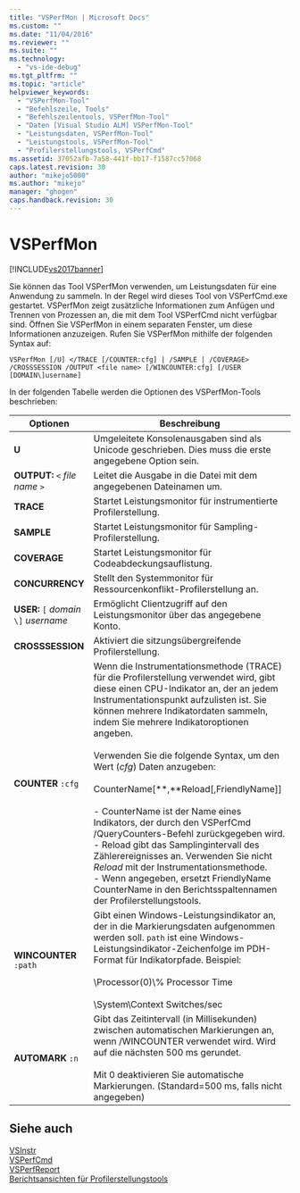 ```yaml
---
title: "VSPerfMon | Microsoft Docs"
ms.custom: ""
ms.date: "11/04/2016"
ms.reviewer: ""
ms.suite: ""
ms.technology: 
  - "vs-ide-debug"
ms.tgt_pltfrm: ""
ms.topic: "article"
helpviewer_keywords: 
  - "VSPerfMon-Tool"
  - "Befehlszeile, Tools"
  - "Befehlszeilentools, VSPerfMon-Tool"
  - "Daten [Visual Studio ALM] VSPerfMon-Tool"
  - "Leistungsdaten, VSPerfMon-Tool"
  - "Leistungstools, VSPerfMon-Tool"
  - "Profilerstellungstools, VSPerfCmd"
ms.assetid: 37052afb-7a58-441f-bb17-f1587cc57068
caps.latest.revision: 30
author: "mikejo5000"
ms.author: "mikejo"
manager: "ghogen"
caps.handback.revision: 30
---
```

# VSPerfMon
[!INCLUDE[vs2017banner](../code-quality/includes/vs2017banner.md)]

Sie können das Tool VSPerfMon verwenden, um Leistungsdaten für eine Anwendung zu sammeln. In der Regel wird dieses Tool von VSPerfCmd.exe gestartet.  VSPerfMon zeigt zusätzliche Informationen zum Anfügen und Trennen von Prozessen an, die mit dem Tool VSPerfCmd nicht verfügbar sind.  Öffnen Sie VSPerfMon in einem separaten Fenster, um diese Informationen anzuzeigen.  Rufen Sie VSPerfMon mithilfe der folgenden Syntax auf:  
  
```  
VSPerfMon [/U] </TRACE [/COUNTER:cfg] | /SAMPLE | /COVERAGE> /CROSSSESSION /OUTPUT <file name> [/WINCOUNTER:cfg] [/USER [DOMAIN\]username]  
```  
  
 In der folgenden Tabelle werden die Optionen des VSPerfMon\-Tools beschrieben:  
  
|Optionen|**Beschreibung**|  
|--------------|----------------------|  
|**U**|Umgeleitete Konsolenausgaben sind als Unicode geschrieben.  Dies muss die erste angegebene Option sein.|  
|**OUTPUT:** `<` *file name* `>`|Leitet die Ausgabe in die Datei mit dem angegebenen Dateinamen um.|  
|**TRACE**|Startet Leistungsmonitor für instrumentierte Profilerstellung.|  
|**SAMPLE**|Startet Leistungsmonitor für Sampling\-Profilerstellung.|  
|**COVERAGE**|Startet Leistungsmonitor für Codeabdeckungsauflistung.|  
|**CONCURRENCY**|Stellt den Systemmonitor für Ressourcenkonflikt\-Profilerstellung an.|  
|**USER:** `[` *domain* `\]` *username*|Ermöglicht Clientzugriff auf den Leistungsmonitor über das angegebene Konto.|  
|**CROSSSESSION**|Aktiviert die sitzungsübergreifende Profilerstellung.|  
|**COUNTER** `:cfg`|Wenn die Instrumentationsmethode \(TRACE\) für die Profilerstellung verwendet wird, gibt diese einen CPU\-Indikator an, der an jedem Instrumentationspunkt aufzulisten ist.  Sie können mehrere Indikatordaten sammeln, indem Sie mehrere Indikatoroptionen angeben.<br /><br /> Verwenden Sie die folgende Syntax, um den Wert \(*cfg*\) Daten anzugeben:<br /><br /> CounterName\[**,**Reload\[,FriendlyName\]\]<br /><br /> -   CounterName ist der Name eines Indikators, der durch den VSPerfCmd \/QueryCounters\-Befehl zurückgegeben wird.<br />-   Reload gibt das Samplingintervall des Zählerereignisses an.  Verwenden Sie nicht *Reload* mit der Instrumentationsmethode.<br />-   Wenn angegeben, ersetzt FriendlyName CounterName in den Berichtsspaltennamen der Profilerstellungstools.|  
|**WINCOUNTER** `:path`|Gibt einen Windows\-Leistungsindikator an, der in die Markierungsdaten aufgenommen werden soll.  `path` ist eine Windows\-Leistungsindikator\-Zeichenfolge im PDH\-Format für Indikatorpfade.  Beispiel:<br /><br /> \\Processor\(0\)\\% Processor Time<br /><br /> \\System\\Context Switches\/sec|  
|**AUTOMARK** `:n`|Gibt das Zeitintervall \(in Millisekunden\) zwischen automatischen Markierungen an, wenn \/WINCOUNTER verwendet wird.  Wird auf die nächsten 500 ms gerundet.<br /><br /> Mit 0 deaktivieren Sie automatische Markierungen. \(Standard\=500 ms, falls nicht angegeben\)|  
  
## Siehe auch  
 [VSInstr](../profiling/vsinstr.md)   
 [VSPerfCmd](../profiling/vsperfcmd.md)   
 [VSPerfReport](../profiling/vsperfreport.md)   
 [Berichtsansichten für Profilerstellungstools](../profiling/performance-report-views.md)
